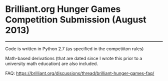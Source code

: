 # Brilliant.org Hunger Games Competition Submission (August 2013)

---

Code is written in Python 2.7 (as specified in the competiiton rules)

Math-based derivations (that are dated since I wrote this prior to a university math education) are also included.

FAQ: https://brilliant.org/discussions/thread/brilliant-hunger-games-faq/


